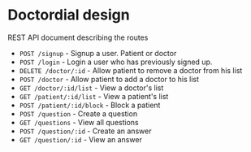 # Doctordial design

REST API document describing the routes

- `POST /signup` - Signup a user. Patient or doctor
- `POST /login` - Login a user who has previously signed up.
- `DELETE /doctor/:id` - Allow patient to remove a doctor from his list
- `POST /doctor` - Allow patient to add a doctor to his list
- `GET /doctor/:id/list` - View a doctor's list
- `GET /patient/:id/list` - View a patient's list
- `POST /patient/:id/block` - Block a patient
- `POST /question` - Create a question
- `GET /questions` - View all questions
- `POST /question/:id` - Create an answer
- `GET /question/:id` - View an answer
